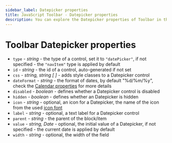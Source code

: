 ```yaml
---
sidebar_label: Datepicker properties
title: JavaScript Toolbar - Datepicker properties
description: You can explore the Datepicker properties of Toolbar in the documentation of the DHTMLX JavaScript UI library. Browse developer guides and API reference, try out code examples and live demos, and download a free 30-day evaluation version of DHTMLX Suite 7.
---
```


# Toolbar Datepicker properties

- `type` - *string* - the type of a control, set it to `"datePicker"`, if not specified - the `"navItem"` type is applied by default
- `id` - *string* - the id of a control, auto-generated if not set
- `css` - *string, string [ ]* - adds style classes to a Datepicker control
- `dateFormat` - *string* - the format of dates, by default "%d/%m/%y", check the [Calendar properties](calendar/api/calendar_dateformat_config.md) for more details
- `disabled` - *boolean* - defines whether a Datepicker control is disabled
- `hidden` - *boolean* - defines whether an Datepicker is hidden
- `icon` - *string* - optional, an icon for a Datepicker, the name of the icon from the used [icon font](helpers/icon.md)
- `label` - *string* - optional, a text label for a Datepicker control
- `parent` - *string* - the parent of the block/item
- `value` - *string, Date* - optional, the initial value of a Datepicker, if not specified - the current date is applied by default
- `width` - *string* - optional, the width of the field
